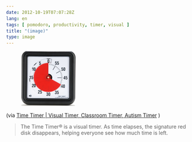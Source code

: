 ```yaml
---
date: 2012-10-19T07:07:28Z
lang: en
tags: [ pomodoro, productivity, timer, visual ]
title: "(image)"
type: image
---
```


<figure>
<a
href="https://hugo.ferreira.cc/via-time-timer-visual-timer-classroom-timer/attachment/630/"
rel="attachment"><img
src="tumblr_mc4xouEBkn1qz82meo1_400-150x150.jpg"
width="150" height="150" /></a></figure>

(via [Time Timer  |  Visual Timer, Classroom Timer, Autism
Timer](http://timetimer.com/) )

> The Time Timer® is a visual timer. As time elapses, the signature red
> disk disappears, helping everyone see how much time is left.

